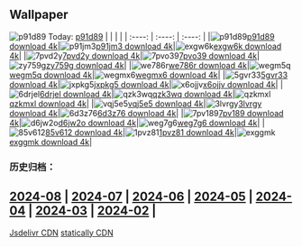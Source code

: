 ## Wallpaper
![p91d89](https://w.wallhaven.cc/full/p9/wallhaven-p91d89.png) Today: [p91d89](https://th.wallhaven.cc/small/p9/p91d89.jpg)
|      |      |      |
| :----: | :----: | :----: |
|![p91d89](https://th.wallhaven.cc/small/p9/p91d89.jpg)[p91d89 download 4k](https://wallhaven.cc/w/p91d89)|![p91jm3](https://th.wallhaven.cc/small/p9/p91jm3.jpg)[p91jm3 download 4k](https://wallhaven.cc/w/p91jm3)|![exgw6k](https://th.wallhaven.cc/small/ex/exgw6k.jpg)[exgw6k download 4k](https://wallhaven.cc/w/exgw6k)|
|![7pvd2y](https://th.wallhaven.cc/small/7p/7pvd2y.jpg)[7pvd2y download 4k](https://wallhaven.cc/w/7pvd2y)|![7pvo39](https://th.wallhaven.cc/small/7p/7pvo39.jpg)[7pvo39 download 4k](https://wallhaven.cc/w/7pvo39)|![zy759g](https://th.wallhaven.cc/small/zy/zy759g.jpg)[zy759g download 4k](https://wallhaven.cc/w/zy759g)|
|![we786r](https://th.wallhaven.cc/small/we/we786r.jpg)[we786r download 4k](https://wallhaven.cc/w/we786r)|![wegm5q](https://th.wallhaven.cc/small/we/wegm5q.jpg)[wegm5q download 4k](https://wallhaven.cc/w/wegm5q)|![wegmx6](https://th.wallhaven.cc/small/we/wegmx6.jpg)[wegmx6 download 4k](https://wallhaven.cc/w/wegmx6)|
|![5gvr33](https://th.wallhaven.cc/small/5g/5gvr33.jpg)[5gvr33 download 4k](https://wallhaven.cc/w/5gvr33)|![jxpkg5](https://th.wallhaven.cc/small/jx/jxpkg5.jpg)[jxpkg5 download 4k](https://wallhaven.cc/w/jxpkg5)|![x6ojjv](https://th.wallhaven.cc/small/x6/x6ojjv.jpg)[x6ojjv download 4k](https://wallhaven.cc/w/x6ojjv)|
|![6drjel](https://th.wallhaven.cc/small/6d/6drjel.jpg)[6drjel download 4k](https://wallhaven.cc/w/6drjel)|![qzk3wq](https://th.wallhaven.cc/small/qz/qzk3wq.jpg)[qzk3wq download 4k](https://wallhaven.cc/w/qzk3wq)|![qzkmxl](https://th.wallhaven.cc/small/qz/qzkmxl.jpg)[qzkmxl download 4k](https://wallhaven.cc/w/qzkmxl)|
|![vqj5e5](https://th.wallhaven.cc/small/vq/vqj5e5.jpg)[vqj5e5 download 4k](https://wallhaven.cc/w/vqj5e5)|![3lvrgy](https://th.wallhaven.cc/small/3l/3lvrgy.jpg)[3lvrgy download 4k](https://wallhaven.cc/w/3lvrgy)|![6d3z76](https://th.wallhaven.cc/small/6d/6d3z76.jpg)[6d3z76 download 4k](https://wallhaven.cc/w/6d3z76)|
|![7pv189](https://th.wallhaven.cc/small/7p/7pv189.jpg)[7pv189 download 4k](https://wallhaven.cc/w/7pv189)|![d6jw2o](https://th.wallhaven.cc/small/d6/d6jw2o.jpg)[d6jw2o download 4k](https://wallhaven.cc/w/d6jw2o)|![weg7g6](https://th.wallhaven.cc/small/we/weg7g6.jpg)[weg7g6 download 4k](https://wallhaven.cc/w/weg7g6)|
|![85v612](https://th.wallhaven.cc/small/85/85v612.jpg)[85v612 download 4k](https://wallhaven.cc/w/85v612)|![1pvz81](https://th.wallhaven.cc/small/1p/1pvz81.jpg)[1pvz81 download 4k](https://wallhaven.cc/w/1pvz81)|![exggmk](https://th.wallhaven.cc/small/ex/exggmk.jpg)[exggmk download 4k](https://wallhaven.cc/w/exggmk)|

### 历史归档：
[2024-08](https://github.com/april-projects/april-wallpaper/tree/main/picture/2024-08/) | [2024-07](https://github.com/april-projects/april-wallpaper/tree/main/picture/2024-07/) | [2024-06](https://github.com/april-projects/april-wallpaper/tree/main/picture/2024-06/) | [2024-05](https://github.com/april-projects/april-wallpaper/tree/main/picture/2024-05/) | [2024-04](https://github.com/april-projects/april-wallpaper/tree/main/picture/2024-04/) | [2024-03](https://github.com/april-projects/april-wallpaper/tree/main/picture/2024-03/) | [2024-02](https://github.com/april-projects/april-wallpaper/tree/main/picture/2024-02/) | 
---
[Jsdelivr CDN](https://cdn.jsdelivr.net/gh/april-projects/april-wallpaper/api.json)
[statically CDN](https://cdn.statically.io/gh/april-projects/april-wallpaper/main/api.json)